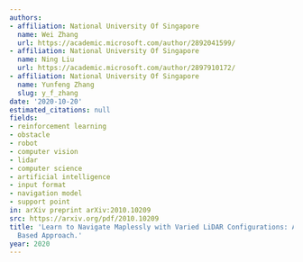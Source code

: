```yaml
---
authors:
- affiliation: National University Of Singapore
  name: Wei Zhang
  url: https://academic.microsoft.com/author/2892041599/
- affiliation: National University Of Singapore
  name: Ning Liu
  url: https://academic.microsoft.com/author/2897910172/
- affiliation: National University Of Singapore
  name: Yunfeng Zhang
  slug: y_f_zhang
date: '2020-10-20'
estimated_citations: null
fields:
- reinforcement learning
- obstacle
- robot
- computer vision
- lidar
- computer science
- artificial intelligence
- input format
- navigation model
- support point
in: arXiv preprint arXiv:2010.10209
src: https://arxiv.org/pdf/2010.10209
title: 'Learn to Navigate Maplessly with Varied LiDAR Configurations: A Support Point
  Based Approach.'
year: 2020
---
```

